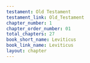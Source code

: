 ```yaml
---
testament: Old Testament
testament_link: Old_Testament
chapter_number: 1
chapter_order_number: 01
total_chapters: 27
book_short_name: Leviticus
book_link_name: Leviticus
layout: chapter
---
```

